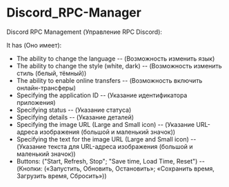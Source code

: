 # Discord_RPC-Manager

Discord RPC Management (Управление RPC Discord):

It has (Оно имеет):
* The ability to change the language -- (Возможность изменить язык)
* The ability to change the style (white, dark) -- (Возможность изменить стиль (белый, тёмный))
* The ability to enable online transfers -- (Возможность включить онлайн-трансферы)
* Specifying the application ID -- (Указание идентификатора приложения)
* Specifying status -- (Указание статуса)
* Specifying details -- (Указание деталей)
* Specifying the image URL (Large and Small icon) -- (Указание URL-адреса изображения (большой и маленький значок))
* Specifying the text for the image URL (Large and Small icon) -- (Указание текста для URL-адреса изображения (большой и маленький значок))
* Buttons: ("Start, Refresh, Stop"; "Save time, Load Time, Reset") -- (Кнопки: («Запустить, Обновить, Остановить»; «Сохранить время, Загрузить время, Сбросить»))
